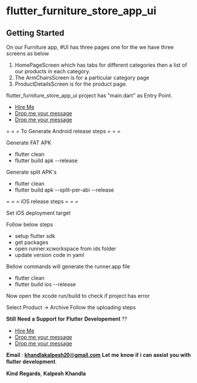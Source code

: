 # flutter_furniture_store_app_ui

## Getting Started





On our Furniture app, #UI has three pages one for the we have three screens as below

1. HomePageScreen which has tabs for different categories then a list of our products in each category. 
2. The ArmChairsScreen is for a particular category page
3. ProductDetailsScreen is for the product page.




flutter_furniture_store_app_ui project has "main.dart" as Entry Point.

- [Hire Me](https://www.fiverr.com/kalpeshkhandla?up_rollout=true)
- [Drop me your message](https://www.linkedin.com/in/kalpesh-khandla-11693541/)
- [Drop me your message](https://twitter.com/khandla20)


= = = To Generate Android release steps = = =

Generate FAT APK 
- flutter clean 
- flutter build apk --release

Generate split APK's 
- flutter clean 
- flutter build apk --split-per-abi --release

= = = iOS release steps = = =

Set iOS deployment target

Follow below steps

- setup flutter sdk
- get packages
- open runner.xcworkspace from ids folder
- update version code in yaml


Bellow commands will generate the runner.app file

- flutter clean
- flutter build ios --release


Now open the xcode run/build to check if project has error

Select Product -> Archive
Follow the uploading steps


𝐒𝐭𝐢𝐥𝐥 𝐍𝐞𝐞𝐝 𝐚 𝐒𝐮𝐩𝐩𝐨𝐫𝐭 𝐟𝐨𝐫 𝐅𝐥𝐮𝐭𝐭𝐞𝐫 𝐃𝐞𝐯𝐞𝐥𝐨𝐩𝐞𝐦𝐞𝐧𝐭 ??

- [Hire Me](https://www.fiverr.com/kalpeshkhandla?up_rollout=true)
- [Drop me your message](https://www.linkedin.com/in/kalpesh-khandla-11693541/)
- [Drop me your message](https://twitter.com/khandla20)


𝐄𝐦𝐚𝐢𝐥 : 𝐤𝐡𝐚𝐧𝐝𝐥𝐚𝐤𝐚𝐥𝐩𝐞𝐬𝐡𝟐𝟎@𝐠𝐦𝐚𝐢𝐥.𝐜𝐨𝐦
𝐋𝐞𝐭 𝐦𝐞 𝐤𝐧𝐨𝐰 𝐢𝐟 𝐢 𝐜𝐚𝐧 𝐚𝐬𝐬𝐢𝐬𝐭 𝐲𝐨𝐮 𝐰𝐢𝐭𝐡 𝐟𝐥𝐮𝐭𝐭𝐞𝐫 𝐝𝐞𝐯𝐞𝐥𝐨𝐩𝐦𝐞𝐧𝐭.

𝐊𝐢𝐧𝐝 𝐑𝐞𝐠𝐚𝐫𝐝𝐬, 
𝐊𝐚𝐥𝐩𝐞𝐬𝐡 𝐊𝐡𝐚𝐧𝐝𝐥𝐚
